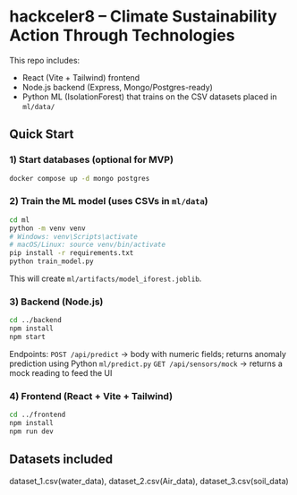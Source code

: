 # hackceler8 – Climate Sustainability Action Through Technologies

This repo includes:
- React (Vite + Tailwind) frontend
- Node.js backend (Express, Mongo/Postgres-ready)
- Python ML (IsolationForest) that trains on the CSV datasets placed in `ml/data/`

## Quick Start

### 1) Start databases (optional for MVP)
```bash
docker compose up -d mongo postgres
```

### 2) Train the ML model (uses CSVs in `ml/data`)
```bash
cd ml
python -m venv venv
# Windows: venv\Scripts\activate
# macOS/Linux: source venv/bin/activate
pip install -r requirements.txt
python train_model.py
```
This will create `ml/artifacts/model_iforest.joblib`.

### 3) Backend (Node.js)
```bash
cd ../backend
npm install
npm start
```
Endpoints:
 `POST /api/predict` → body with numeric fields; returns anomaly prediction using Python `ml/predict.py`
 `GET /api/sensors/mock` → returns a mock reading to feed the UI

### 4) Frontend (React + Vite + Tailwind)
```bash
cd ../frontend
npm install
npm run dev
```
## Datasets included
dataset_1.csv(water_data), dataset_2.csv(Air_data), dataset_3.csv(soil_data)

